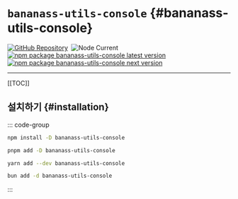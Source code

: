 # `bananass-utils-console` {#bananass-utils-console}

[![GitHub Repository](https://img.shields.io/badge/Repository-fff478?label=GitHub&color=fff478&labelColor=333333&logo=github)](https://github.com/lumirlumir/npm-bananass/tree/main/packages/bananass-utils-console)&nbsp;
![Node Current](https://img.shields.io/node/v/bananass-utils-console?label=Node&color=fff478&labelColor=333333&logo=node.js)  
[![npm package bananass-utils-console latest version](https://img.shields.io/npm/v/bananass-utils-console?label=bananass-utils-console@latest&color=fff478&labelColor=333333&logo=npm)](https://www.npmjs.com/package/bananass-utils-console)&nbsp;
[![npm package bananass-utils-console next version](https://img.shields.io/npm/v/bananass-utils-console/next?label=bananass-utils-console@next&color=fff478&labelColor=333333&logo=npm)](https://www.npmjs.com/package/bananass-utils-console)

<!-- @include: @/shared/semver-warning.ko.md -->

<!-- @include: @/shared/wip.ko.md -->

---

[[TOC]]

## 설치하기 {#installation}

::: code-group

```sh [npm]
npm install -D bananass-utils-console
```

```sh [pnpm]
pnpm add -D bananass-utils-console
```

```sh [yarn]
yarn add --dev bananass-utils-console
```

```sh [bun]
bun add -d bananass-utils-console
```

:::
